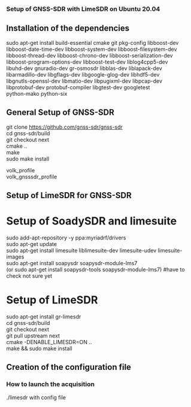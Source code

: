 ### Setup of GNSS-SDR with LimeSDR on Ubuntu 20.04

## Installation of the dependencies

sudo apt-get install build-essential cmake git pkg-config libboost-dev \
   libboost-date-time-dev libboost-system-dev libboost-filesystem-dev \
   libboost-thread-dev libboost-chrono-dev libboost-serialization-dev \
   libboost-program-options-dev libboost-test-dev liblog4cpp5-dev \
   libuhd-dev gnuradio-dev gr-osmosdr libblas-dev liblapack-dev \
   libarmadillo-dev libgflags-dev libgoogle-glog-dev libhdf5-dev \
   libgnutls-openssl-dev libmatio-dev libpugixml-dev libpcap-dev \
   libprotobuf-dev protobuf-compiler libgtest-dev googletest \
   python-mako python-six


## General Setup of GNSS-SDR

git clone https://github.com/gnss-sdr/gnss-sdr  
cd gnss-sdr/build  
git checkout next  
cmake ..  
make  
sudo make install  

volk_profile  
volk_gnsssdr_profile  

## Setup of LimeSDR for GNSS-SDR

# Setup of SoadySDR and limesuite

sudo add-apt-repository -y ppa:myriadrf/drivers  
sudo apt-get update  
sudo apt-get install limesuite liblimesuite-dev limesuite-udev limesuite-images  
sudo apt-get install soapysdr soapysdr-module-lms7  
(or sudo apt-get install soapysdr-tools soapysdr-module-lms7) #have to check not sure yet  

# Setup of LimeSDR

sudo apt-get install gr-limesdr  
cd gnss-sdr/build  
git checkout next  
git pull upstream next  
cmake -DENABLE_LIMESDR=ON ..  
make && sudo make install  

## Creation of the configuration file



### How to launch the acquisition

./limesdr with config file  



